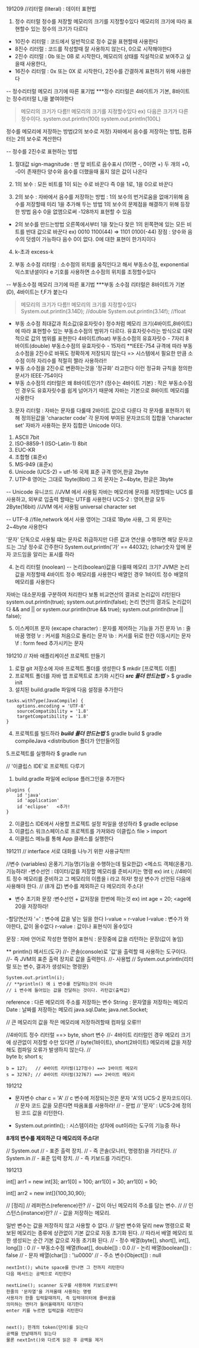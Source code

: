
191209
//리터럴 (literal) : 데이터 표현법

 1. 정수 리터럴
 정수를 저장할 메모리의 크기를 지정할수있다
 메모리의 크기에 따라 표현할수 있는 정수의 크기가 다르다

 - 10진수 리터럴 : 코드에서 일반적으로 정수 값을 표현할때 사용한다
 - 8진수 리터럴 : 코드를 작성할때 잘 사용하지 않는다,
  0으로 시작해야한다
 - 2진수 리터럴 : 0b 또는 0B 로 시작한다, 메모리의 상태를 직설적으로 보여주고 싶을때 사용한다, 
 - 16진수 리터럴 : 0x 또는 0X 로 시작한다, 2진수를 간결하게 표현하기 위해 사용한다


-- 정수리터럴 메모리 크기에 따른 표기법
 ***정수 리터럴은 4바이트가 기본, 8바이트는 정수리터럴 L,l을 붙여야한다
 >메모리의 크기가 다름!! 메모리의 크기를 지정할수있다
    ex) 다음은 크기가 다른 정수이다.
        system.out.println(100)
        system.out.println(100L)  

정수를 메모리에 저장하는 방법(2의 보수로 저장)
자바에서 음수를 저장하는 방법, 컴퓨터는 2의 보수로 계산한다

-- 정수를 2진수로 표현하는 방법
1) 절대값 sign-magnitude
: 맨 앞 비트로 음수표시 (1이면 -, 0이면 +)
두 개의 +0, -0이 존재한다
양수와 음수를 더했을때 옳지 않은 값이 나온다

2) 1의 보수
: 모든 비트를 1이 되는 수로 바꾼다 즉 0을 1로, 1을 0으로 바꾼다

3) 2의 보수
: 자바에서 음수를 저장하는 방법
: 1의 보수의 번거로움을 없애기위해 음수를 저장할때 미리 1을 추가해 두는 방법
1의 보수의 문제점을 해결하기 위해 등장한 방법
음수 0을 없앰으로써 -128까지 표현할 수 있음
 - 2의 보수를 만드는방법
 오른쪽에서부터 1을 찾는다
 찾은 1의 왼쪽편에 있는 모든 비트를 반대 값으로 바꾼다
 ex) 0010 1100(44) => 1101 0100(-44)
  장점 :  양수와 음수의 덧셈이 가능하다
        음수 0이 없다. 0에 대한 표현이 한가지이다
4) k-초과 excess-k


 2. 부동 소수점 리터럴
: 소수점의 위치를 움직인다고 해서 부동소수점, exponential 익스포낸셜이다
e 기호를 사용하면 소수점의 위치를 조정할수있다

-- 부동소수점 메모리 크기에 따른 표기법
***부동 소수점 리터럴은 8바이트가 기본(D), 4바이트는 f,F가 붙는다
 >메모리의 크기가 다름!! 메모리의 크기를 지정할수있다
      System.out.println(3.14D); //double
      System.out.println(3.14f); //float

- 부동 소수점 최대값과 최소값(유효자릿수)
정수처럼 메모리 크기(4바이트,8바이트)에 따라 표현할수 있는 부동소수점의 범위가 다르다. 유효자릿수라는 방식으로 대략적으로 값의 범위를 표현한다
  4바이트(float) 부동소수점의 유효자릿수 - 7자리
  8바이트(double) 부동소수점의 유효자릿수 - 15자리
**IEEE-754 규격에 따라 부동소수점을 2진수로 바꿔도 정확하게
저장되지 않는다 => 시스템에서 필요한 만큼 소수점 이하 자리수를
적절히 짤라 사용하라!!
- 부동 소수점을 2진수로 변환하는것을 '정규화' 라고한다
  이런 정규화 규칙을 정의한 문서가 IEEE-754이다
- 부동 소수점의 리터럴은 왜 8바이트인가?
(정수는 4바이트 기본)
 : 작은 부동소수점인 경우도 유효자릿수를 쉽게 넘어가기 때문에 자바는 기본으로 8바이트 메모리를 사용한다


 3. 문자 리터럴
 : 자바는 문자를 다룰때 2바이트 값으로 다룬다
 각 문자를 표현하기 위해 정의된값을 'character code'
 각 문자에 부여된 문자코드의 집합을 'character set'
 자바가 사용하는 문자 집합은 Unicode 이다. 


 1) ASCII 7bit
 2) ISO-8859-1 (ISO-Latin-1) 8bit
 3) EUC-KR
 4) 조합형 (표준x)
 5) MS-949 (표준x)
 6) Unicode (UCS-2) = utf-16
  국제 표준 규격 영어,한글 2byte
 7) UTP-8
  영어는 그대로 1byte(8bit) 그 외 문자는 2~4byte, 한글은 3byte



 -- Unicode 유니코드 //JVM 에서 사용됨
 자바는 메모리에 문자를 저장할때는 UCS 를 사용하고, 외부로 입출력 할때는 UTF를 사용한다
 UCS-2 : 영어,한글 모두 2Byte(16bit) //JVM 에서 사용됨
 universal character set

 -- UTF-8 //file,network 에서 사용
 영어는 그대로 1Byte 사용, 그 외 문자는 2~4byte 사용한다


 '문자' 단독으로 사용될 떄는 문자로 취급하지만
 다른 값과 연산을 수행하면 해당 문자코드는 그냥 정수로 간주한다
 System.out,println('가' == 44032);
 (char)숫자 앞에 문자 코드임을 알리는 표시를 하라 


 4. 논리 리터럴 (noolean)
-- 논리(boolean)값을 다룰때 메모리 크기?
 JVM은 논리값을 저정할때 4바이트 정수 메모리를 사용한다
 배열인 경우 1바이트 정수 배열의 메모리를 사용한다

  자바는 대소문자를 구분하여 처리한다
  보통 비교연산의 결과로 논리값이 리턴된다
 system.out.println(true);
 system.out.println(false);
  논리 연산의 결과도 논리값이다
 && and || or
 system.our.println(true && true);
 system.out.println(true || false);

5. 이스케이프 문자 (excape character)
 : 문자를 제어하는 기능을 가진 문자
  \n : 줄바꿈 명령
  \r : 커서를 처음으로 돌리는 문자
  \b : 커서를 뒤로 한칸 이동시키는 문자
  \f : form feed 추가시키는 문자
  




191210
// 자바 애플리케이션 프로젝트 만들기
1. 로컬 git 저장소에 자바 프로젝트 폴더를 생성한다
 $ mkdir [프로젝트 이름]
2. 프로젝트 폴더를 자바 앱 프로젝트로 초기화 시킨다
***src 폴더 만드는법*** > $ gradle init
3. 설치된 build.gradle 파일에 다음 설정을 추가한다

```
tasks.withType(JavaCompile) {
    options.encoding = 'UTF-8'
    sourceCompatibility = '1.8'
    targetCompatibility = '1.8'
}
```
4. 프로젝트를 빌드하라 
 ***build 폴더 만드는법***
 $ gradle build 
 $ gradle compileJava  <distribution 폴더가 안만들어짐

 5.프로젝트를 실행하라
  $ gradle run

// '이클립스 IDE'로 프로젝트 다루기
1. build.gradle 파일에 eclipse 플러그인을 추가한다

```
plugins {
    id 'java'
    id 'application'
    id 'eclipse'   <추가!
}
```

2. 이클립스 IDE에서 사용할 프로젝트 설정 파일을 생성하라
 $ gradle eclipse
3. 이클립스 워크스페이스로 프로젝트를 가져와라
  이클립스 file > import
4. 이클립스 메뉴를 통해 App 클래스를 실행한다


191211
// interface 
서로 대화를 나누기 위한 사용규칙!!!!

//변수 (variables)
온풍기.기능명(기능을 수행하는데 필요한값) <메소드
객체(온풍기).기능하라!
-변수선언 : 데이터/값를 저장할 메모리를 준비시키는 명령
ex) int i; //4바이트 정수 메모리를 준비하고 그 메모리의 이름을 i 라고 하자!
항상 변수가 선언된 다음에 사용해야 한다.
 // (8개 값) 변수를 제외하곤 다 메모리의 주소다!


- 변수 초기화 문장
:변수선언 + 값저장을 한번에 하는것
 ex) int age = 20;    <age에 20을 저장하라!

-할당연산자 '='
: 변수에 값을 넣는 일을 한다
 l-value = r-value
  l-value : 변수가 와야한다, 값이 올수없다
  r-value : 값이나 표현식이 올수있다

  문장 : 자바 언어로 작성한 명령어
  표현식 : 문장중에 값을 리턴하는 문장(값이 놓임)


** println() 메서드(도구)
    //- 콘솔(console)로 '값'을 출력할 때 사용하는 도구이다.
    //- 즉 JVM의 표준 출력 장치로 값을 출력한다.
    //- 사용법
    //    System.out.println(리터럴 또는 변수, 결과가 생성되는 명령문)

    System.out.println(i); 
    // **println() 에 i 변수를 전달하는것이 아니라
    // i 변수에 들어있는 값을 전달하는 것이다. 리턴값(출력값)


reference : 다른 메모리의 주소를 저장하는 변수
String : 문자열을 저장하는 메모리
Date : 날짜를 저장하는 메모리
java.sql.Date;
java.net.Socket;


// 큰 메모리의 값을 작은 메모리에 저장하려할때 컴파일 오류!!!

 //4바이트 정수 리터럴 ==> byte, short 변수
    //- 4바이트 리터럴인 경우 메모리 크기에 상관없이 저장할 수만 있다면 
    //  byte(1바이트), short(2바이트) 메모리에 값을 저장해도 컴파일 오류가 발생하지 않는다. 
    //    
    byte b;
    short s;
    
    b = 127;   // 4바이트 리터럴(127정수) ==> 1바이트 메모리
    s = 32767; // 4바이트 리터럴(32767) ==> 2바이트 메모리

    


191212

- 문자변수
char c = 'A' 
// c 변수에 저장되는것은 문자 'A'의 UCS-2 문자코드이다.
// 문자 코드 값을 모른다면 따옴표를 사용하라!
// - 문법
//  '문자' : UCS-2에 정의된 코드 값을 리턴한다.

- System.out.println();
: 시스템이라는 상자에 out이라는 도구의 기능중 하나


**8개의 변수를 제외하곤 다 메모리의 주소다!**

// System.out
// - 표준 출력 장치.
// - 즉 콘솔(모니터, 명령창)을 가리킨다.
// System.in
// - 표준 입력 장치.
// - 즉 키보드를 가리킨다.


191213

int[] arr1 = new int[3];
arr1[0] = 100;
arr1[0] = 30;
arr1[0] = 90;

int[] arr2 = new int[]{100,30,90};


// [정리]
// 레퍼런스(reference)란?
// - 값이 아닌 메모리의 주소를 담는 변수.
//
// 인스턴스(instance)란?
// - 값을 저장하는 메모리.


일반 변수는 값을 저장하지 않고 사용할 수 없다.
    // 일반 변수와 달리 new 명령으로 확보된 메모리는 종류에 상관없이 기본 값으로 자동 초기화 된다.
    // 따라서 배열 메모리 또한 생성되는 순간 기본 값으로 자동 초기화 된다.
    // - 정수 배열(byte[], short[], int[], long[]) : 0
    // - 부동소수점 배열(float[], double[]) : 0.0
    // - 논리 배열(boolean[]) : false 
    // - 문자 배열(char[]) : '\u0000'
    // - 주소 변수(Object[]) : null

    nextInt(); white space를 만나면 그 전까지 리턴한다
    다음 메서드는 공백으로 리턴한다

    nextLine(); scanner 도구를 사용하여 키보드로부터
    한줄의 '문자열'을 가져올때 사용하는 명령
    사용자가 한줄 입력할때까지, 즉 입력데이터에 줄바꿈을
    의미하는 엔터가 들어올때까지 대기한다
    enter 키를 누르면 입력값을 리턴한다


    next(); 한개의 token(단어)를 읽는다
    공백을 만날때까지 읽는다
    물론 nextInt()와 다르게 읽은 후 공백을 제거

























